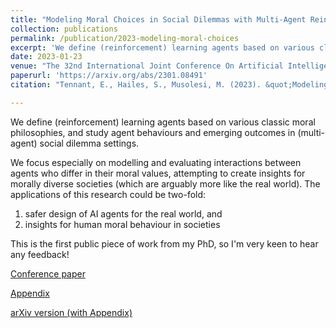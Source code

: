 ```yaml
---
title: "Modeling Moral Choices in Social Dilemmas with Multi-Agent Reinforcement Learning"
collection: publications
permalink: /publication/2023-modeling-moral-choices
excerpt: 'We define (reinforcement) learning agents based on various classic moral philosophies, and study agent behaviours and emerging outcomes in (multi-agent) social dilemma settings.'
date: 2023-01-23
venue: "The 32nd International Joint Conference On Artificial Intelligence (IJCAI'23)"
paperurl: 'https://arxiv.org/abs/2301.08491' 
citation: "Tennant, E., Hailes, S., Musolesi, M. (2023). &quot;Modeling Moral Choices in Social Dilemmas with Multi-Agent Reinforcement Learning.&quot; <i> The 32nd International Joint Conference On Artificial Intelligence (IJCAI'23) </i>"

---
```


We define (reinforcement) learning agents based on various classic moral philosophies, and study agent behaviours and emerging outcomes in (multi-agent) social dilemma settings. 

We focus especially on modelling and evaluating interactions between agents who differ in their moral values, attempting to create insights for morally diverse societies (which are arguably more like the real world). The applications of this research could be two-fold: 
1) safer design of AI agents for the real world, and
2) insights for human moral behaviour in societies 

This is the first public piece of work from my PhD, so I'm very keen to hear any feedback!

[Conference paper](http://liza-karmannaya.github.io/files/Modeling_Moral_Choices_in_Social_Dilemmas_with_Multi_Agent_Reinforcement_Learning.pdf)

[Appendix](http://liza-karmannaya.github.io/files/Appendix-IJCAI2023.pdf)

[arXiv version (with Appendix)](http://arxiv.org/abs/2301.08491) 
